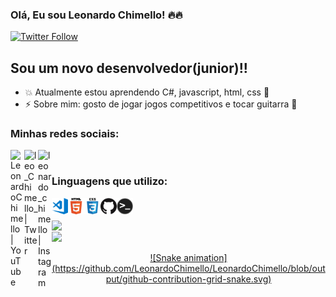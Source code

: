 ### Olá, Eu sou Leonardo Chimello! 🔥🔥


[![Twitter Follow](https://img.shields.io/twitter/follow/leo_Chimello_?color=1DA1F2&logo=twitter&style=for-the-badge)](https://twitter.com/leo_Chimello_)

## Sou um novo desenvolvedor(junior)!!

- 💥 Atualmente estou aprendendo C#, javascript, html, css 🌠
- ⚡ Sobre mim: gosto de jogar jogos competitivos e tocar guitarra 🌠

### Minhas redes sociais:

[<img align="left" alt="LeonardoChimello | YouTube" width="22px" src="https://cdn.jsdelivr.net/npm/simple-icons@v3/icons/youtube.svg" />][youtube]
[<img align="left" alt="leo_Chimello_ | Twitter" width="22px" src="https://cdn.jsdelivr.net/npm/simple-icons@v3/icons/twitter.svg" />][twitter]
[<img align="left" alt="leonardo_chimello | Instagram" width="22px" src="https://cdn.jsdelivr.net/npm/simple-icons@v3/icons/instagram.svg" />][instagram]

<br />

### Linguagens que utilizo:

[<img align="left" alt="Visual Studio Code" width="26px" src="https://raw.githubusercontent.com/github/explore/80688e429a7d4ef2fca1e82350fe8e3517d3494d/topics/visual-studio-code/visual-studio-code.png" />][webdevplaylist]

[<img align="left" alt="HTML5" width="26px" src="https://raw.githubusercontent.com/github/explore/80688e429a7d4ef2fca1e82350fe8e3517d3494d/topics/html/html.png" />][webdevplaylist]

[<img align="left" alt="CSS3" width="26px" src="https://raw.githubusercontent.com/github/explore/80688e429a7d4ef2fca1e82350fe8e3517d3494d/topics/css/css.png" />][cssplaylist]

[<img align="left" alt="GitHub" width="26px" src="https://raw.githubusercontent.com/github/explore/78df643247d429f6cc873026c0622819ad797942/topics/github/github.png" />][webdevplaylist]

[<img align="left" alt="Terminal" width="26px" src="https://raw.githubusercontent.com/github/explore/80688e429a7d4ef2fca1e82350fe8e3517d3494d/topics/terminal/terminal.png" />][webdevplaylist]

<br />
<br />


[course]: http://vsCodeHero.com
[twitter]: https://twitter.com/leo_Chimello_
[youtube]: https://www.youtube.com/channel/UCw89Z2pw8nNg9QT7NXeBjMw
[instagram]: https://www.instagram.com/leonardo_chimello
<!--
[linkedin]:
--> 
[webdevplaylist]:
[jsplaylist]:
[cssplaylist]: 
[reactplaylist]: 


<div>
  <a href="https://github.com/LeonardoChimello">
  <img height="180em"   align="center" src="https://github-readme-stats.vercel.app/api?username=LeonardoChimello&show_icons=true&theme=Dark&include_all_commits=true&count_private=true"/>
  <br/>
  <img height="180em"  align="center" src="https://github-readme-stats.vercel.app/api/top-langs/?username=LeonardoChimello&&layout=compact&hide=shell&theme=Dark"/>
</div>

<br/>

<div align="center">
![Snake animation](https://github.com/LeonardoChimello/LeonardoChimello/blob/output/github-contribution-grid-snake.svg)
</div>